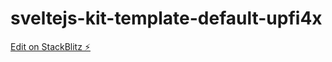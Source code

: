 # sveltejs-kit-template-default-upfi4x

[Edit on StackBlitz ⚡️](https://stackblitz.com/edit/sveltejs-kit-template-default-upfi4x)